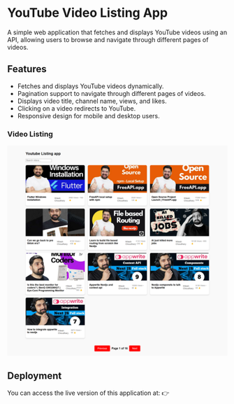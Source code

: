 # YouTube Video Listing App
A simple web application that fetches and displays YouTube videos using an API, allowing users to browse and navigate through different pages of videos.

## Features
- Fetches and displays YouTube videos dynamically.
- Pagination support to navigate through different pages of videos.
- Displays video title, channel name, views, and likes.
- Clicking on a video redirects to YouTube.
- Responsive design for mobile and desktop users.


### Video Listing
![Screenshot](Screenshot.png)


## Deployment
You can access the live version of this application at:
👉

